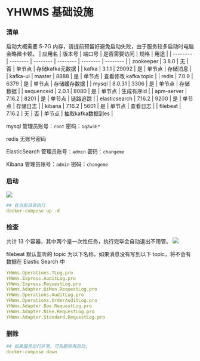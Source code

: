# YHWMS 基础设施

### 清单
启动大概需要 5-7G 内存，请提前预留好避免启动失败，由于服务较多启动时电脑会略微卡顿。
| 应用名 | 版本号 | 端口号 | 是否需要访问 | 规格 | 用途 |
| -------- | -------- | -------- | -------- | -------- | -------- |
| zookeeper     | 3.8.0     | 无     | 否     | 单节点     | 存储kafka元数据     |
| kafka     | 3.1.1     | 29092     | 是     | 单节点     | 存储消息     |
| kafka-ui     | master     | 8888     | 是   | 单节点   | 查看修改 kafka topic  |
| redis     | 7.0.9     | 6379     | 是     | 单节点     | 存储缓存数据     |
| mysql     | 8.0.31     | 3306     | 是     | 单节点     | 存储数据     |
| sequenceid     | 2.0.1     | 8080     | 是     | 单节点     | 生成有序id     |
| apm-server     | 7.16.2     | 8201     | 是     | 单节点     | 链路追踪     |
| elasticsearch     | 7.16.2     | 9200     | 是     | 单节点     | 存储日志     |
| kibana     | 7.16.2     | 5601     | 是     | 单节点     | 查看日志     |
| filebeat     | 7.16.2     | 无     | 否     | 单节点     | 抽取kafka数据到es     |



mysql                     管理员账号：`root`         密码：`1q2w3E*`

redis                      无账号密码

ElasticSearch        管理员账号：`admin`            密码：`changeme`

Kibana                   管理员账号：`admin`            密码：`changeme`


### 启动
![](https://markdown.liuchengtu.com/work/uploads/upload_9322c3259d08b8a44b29862de9a946bf.png)
```yaml
## 在当前目录执行
docker-compose up -d
```
### 检查
共计 13 个容器，其中两个是一次性任务，执行完毕会自动退出不用管。
![](https://markdown.liuchengtu.com/work/uploads/upload_3710a95f1750c3c5b9a18114dc706036.png)

filebeat 默认监听的 topic 为以下名称，如果消息没有写到以下 topic，将不会有数据在 Elastic Search 中

```yaml
YHWms.Operations.TLog.pro
YHWms.Express.AuditLog.pro
YHWms.Express.RequestLog.pro
YHWms.Adapter.QiMen.RequestLog.pro
YHWms.Operations.AuditLog.pro
YHWms.Operations.OrderAuditLog.pro
YHWms.Adapter.Boe.RequestLog.pro
YHWms.Adapter.Nike.RequestLog.pro
YHWms.Adapter.Standard.RequestLog.pro
```


### 删除
``` yaml
## 如果服务运行异常，可先删除再启动。
docker-compose down
```


